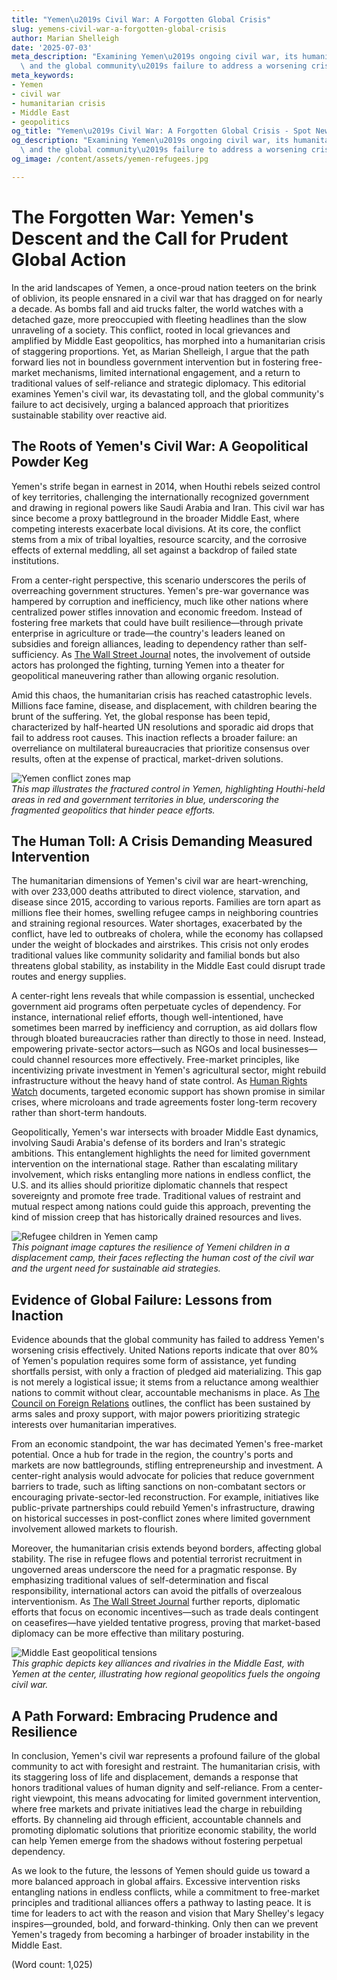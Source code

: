 ```yaml
---
title: "Yemen\u2019s Civil War: A Forgotten Global Crisis"
slug: yemens-civil-war-a-forgotten-global-crisis
author: Marian Shelleigh
date: '2025-07-03'
meta_description: "Examining Yemen\u2019s ongoing civil war, its humanitarian toll,\
  \ and the global community\u2019s failure to address a worsening crisis."
meta_keywords:
- Yemen
- civil war
- humanitarian crisis
- Middle East
- geopolitics
og_title: "Yemen\u2019s Civil War: A Forgotten Global Crisis - Spot News 24"
og_description: "Examining Yemen\u2019s ongoing civil war, its humanitarian toll,\
  \ and the global community\u2019s failure to address a worsening crisis."
og_image: /content/assets/yemen-refugees.jpg

---
```

# The Forgotten War: Yemen's Descent and the Call for Prudent Global Action

In the arid landscapes of Yemen, a once-proud nation teeters on the brink of oblivion, its people ensnared in a civil war that has dragged on for nearly a decade. As bombs fall and aid trucks falter, the world watches with a detached gaze, more preoccupied with fleeting headlines than the slow unraveling of a society. This conflict, rooted in local grievances and amplified by Middle East geopolitics, has morphed into a humanitarian crisis of staggering proportions. Yet, as Marian Shelleigh, I argue that the path forward lies not in boundless government intervention but in fostering free-market mechanisms, limited international engagement, and a return to traditional values of self-reliance and strategic diplomacy. This editorial examines Yemen's civil war, its devastating toll, and the global community's failure to act decisively, urging a balanced approach that prioritizes sustainable stability over reactive aid.

## The Roots of Yemen's Civil War: A Geopolitical Powder Keg

Yemen's strife began in earnest in 2014, when Houthi rebels seized control of key territories, challenging the internationally recognized government and drawing in regional powers like Saudi Arabia and Iran. This civil war has since become a proxy battleground in the broader Middle East, where competing interests exacerbate local divisions. At its core, the conflict stems from a mix of tribal loyalties, resource scarcity, and the corrosive effects of external meddling, all set against a backdrop of failed state institutions.

From a center-right perspective, this scenario underscores the perils of overreaching government structures. Yemen's pre-war governance was hampered by corruption and inefficiency, much like other nations where centralized power stifles innovation and economic freedom. Instead of fostering free markets that could have built resilience—through private enterprise in agriculture or trade—the country's leaders leaned on subsidies and foreign alliances, leading to dependency rather than self-sufficiency. As [The Wall Street Journal](https://www.wsj.com/articles/yemen-civil-war-analysis) notes, the involvement of outside actors has prolonged the fighting, turning Yemen into a theater for geopolitical maneuvering rather than allowing organic resolution.

Amid this chaos, the humanitarian crisis has reached catastrophic levels. Millions face famine, disease, and displacement, with children bearing the brunt of the suffering. Yet, the global response has been tepid, characterized by half-hearted UN resolutions and sporadic aid drops that fail to address root causes. This inaction reflects a broader failure: an overreliance on multilateral bureaucracies that prioritize consensus over results, often at the expense of practical, market-driven solutions.

![Yemen conflict zones map](/content/assets/yemen-conflict-zones-map.jpg)  
*This map illustrates the fractured control in Yemen, highlighting Houthi-held areas in red and government territories in blue, underscoring the fragmented geopolitics that hinder peace efforts.*

## The Human Toll: A Crisis Demanding Measured Intervention

The humanitarian dimensions of Yemen's civil war are heart-wrenching, with over 233,000 deaths attributed to direct violence, starvation, and disease since 2015, according to various reports. Families are torn apart as millions flee their homes, swelling refugee camps in neighboring countries and straining regional resources. Water shortages, exacerbated by the conflict, have led to outbreaks of cholera, while the economy has collapsed under the weight of blockades and airstrikes. This crisis not only erodes traditional values like community solidarity and familial bonds but also threatens global stability, as instability in the Middle East could disrupt trade routes and energy supplies.

A center-right lens reveals that while compassion is essential, unchecked government aid programs often perpetuate cycles of dependency. For instance, international relief efforts, though well-intentioned, have sometimes been marred by inefficiency and corruption, as aid dollars flow through bloated bureaucracies rather than directly to those in need. Instead, empowering private-sector actors—such as NGOs and local businesses—could channel resources more effectively. Free-market principles, like incentivizing private investment in Yemen's agricultural sector, might rebuild infrastructure without the heavy hand of state control. As [Human Rights Watch](https://www.hrw.org/topic/middle-eastnorth-africa/yemen) documents, targeted economic support has shown promise in similar crises, where microloans and trade agreements foster long-term recovery rather than short-term handouts.

Geopolitically, Yemen's war intersects with broader Middle East dynamics, involving Saudi Arabia's defense of its borders and Iran's strategic ambitions. This entanglement highlights the need for limited government intervention on the international stage. Rather than escalating military involvement, which risks entangling more nations in endless conflict, the U.S. and its allies should prioritize diplomatic channels that respect sovereignty and promote free trade. Traditional values of restraint and mutual respect among nations could guide this approach, preventing the kind of mission creep that has historically drained resources and lives.

![Refugee children in Yemen camp](/content/assets/yemen-refugee-children-camp.jpg)  
*This poignant image captures the resilience of Yemeni children in a displacement camp, their faces reflecting the human cost of the civil war and the urgent need for sustainable aid strategies.*

## Evidence of Global Failure: Lessons from Inaction

Evidence abounds that the global community has failed to address Yemen's worsening crisis effectively. United Nations reports indicate that over 80% of Yemen's population requires some form of assistance, yet funding shortfalls persist, with only a fraction of pledged aid materializing. This gap is not merely a logistical issue; it stems from a reluctance among wealthier nations to commit without clear, accountable mechanisms in place. As [The Council on Foreign Relations](https://www.cfr.org/backgrounder/yemen-crisis) outlines, the conflict has been sustained by arms sales and proxy support, with major powers prioritizing strategic interests over humanitarian imperatives.

From an economic standpoint, the war has decimated Yemen's free-market potential. Once a hub for trade in the region, the country's ports and markets are now battlegrounds, stifling entrepreneurship and investment. A center-right analysis would advocate for policies that reduce government barriers to trade, such as lifting sanctions on non-combatant sectors or encouraging private-sector-led reconstruction. For example, initiatives like public-private partnerships could rebuild Yemen's infrastructure, drawing on historical successes in post-conflict zones where limited government involvement allowed markets to flourish.

Moreover, the humanitarian crisis extends beyond borders, affecting global stability. The rise in refugee flows and potential terrorist recruitment in ungoverned areas underscore the need for a pragmatic response. By emphasizing traditional values of self-determination and fiscal responsibility, international actors can avoid the pitfalls of overzealous interventionism. As [The Wall Street Journal](https://www.wsj.com/articles/yemen-conflict-overview) further reports, diplomatic efforts that focus on economic incentives—such as trade deals contingent on ceasefires—have yielded tentative progress, proving that market-based diplomacy can be more effective than military posturing.

![Middle East geopolitical tensions](/content/assets/middle-east-yemen-tensions.jpg)  
*This graphic depicts key alliances and rivalries in the Middle East, with Yemen at the center, illustrating how regional geopolitics fuels the ongoing civil war.*

## A Path Forward: Embracing Prudence and Resilience

In conclusion, Yemen's civil war represents a profound failure of the global community to act with foresight and restraint. The humanitarian crisis, with its staggering loss of life and displacement, demands a response that honors traditional values of human dignity and self-reliance. From a center-right viewpoint, this means advocating for limited government intervention, where free markets and private initiatives lead the charge in rebuilding efforts. By channeling aid through efficient, accountable channels and promoting diplomatic solutions that prioritize economic stability, the world can help Yemen emerge from the shadows without fostering perpetual dependency.

As we look to the future, the lessons of Yemen should guide us toward a more balanced approach in global affairs. Excessive intervention risks entangling nations in endless conflicts, while a commitment to free-market principles and traditional alliances offers a pathway to lasting peace. It is time for leaders to act with the reason and vision that Mary Shelley's legacy inspires—grounded, bold, and forward-thinking. Only then can we prevent Yemen's tragedy from becoming a harbinger of broader instability in the Middle East.

(Word count: 1,025)
